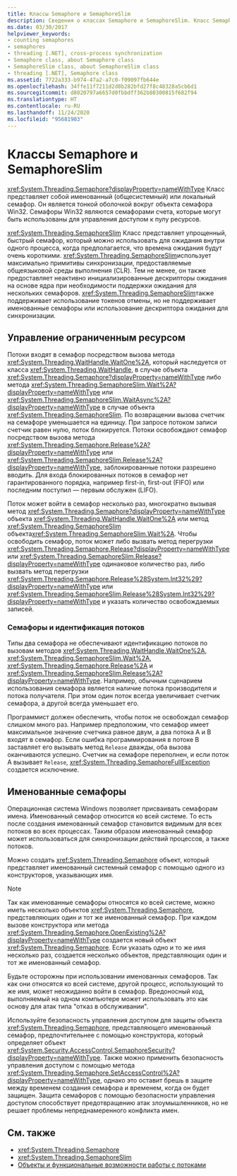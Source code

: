```yaml
---
title: Классы Semaphore и SemaphoreSlim
description: Сведения о классах Semaphore и SemaphoreSlim. Класс Semaphore является тонкой оболочкой вокруг объекта семафора Win32. Класс SemaphoreSlim является быстрым и простым семафором.
ms.date: 03/30/2017
helpviewer_keywords:
- counting semaphores
- semaphores
- threading [.NET], cross-process synchronization
- Semaphore class, about Semaphore class
- SemaphoreSlim class, about SemaphoreSlim class
- threading [.NET], Semaphore class
ms.assetid: 7722a333-b974-47a2-a7c0-f09097fb644e
ms.openlocfilehash: 34ffe11f7211d2d8b282bfd27f8c48328a5cb6d1
ms.sourcegitcommit: d8020797a6657d0fbbdff362b80300815f682f94
ms.translationtype: HT
ms.contentlocale: ru-RU
ms.lasthandoff: 11/24/2020
ms.locfileid: "95681903"
---
```

# <a name="semaphore-and-semaphoreslim"></a>Классы Semaphore и SemaphoreSlim

<xref:System.Threading.Semaphore?displayProperty=nameWithType> Класс представляет собой именованный (общесистемный) или локальный семафор. Он является тонкой оболочкой вокруг объекта семафора Win32. Семафоры Win32 являются семафорами счета, которые могут быть использованы для управления доступом к пулу ресурсов.  
  
 <xref:System.Threading.SemaphoreSlim> Класс представляет упрощенный, быстрый семафор, который можно использовать для ожидания внутри одного процесса, когда предполагается, что времена ожидания будут очень короткими. <xref:System.Threading.SemaphoreSlim>использует максимально примитивы синхронизации, предоставляемые общеязыковой среды выполнения (CLR). Тем не менее, он также предоставляет неактивно инициализированные дескрипторы ожидания на основе ядра при необходимости поддержки ожидания для нескольких семафоров. <xref:System.Threading.SemaphoreSlim>также поддерживает использование токенов отмены, но не поддерживает именованные семафоры или использование дескриптора ожидания для синхронизации.  
  
## <a name="managing-a-limited-resource"></a>Управление ограниченным ресурсом  

 Потоки входят в семафор посредством вызова метода <xref:System.Threading.WaitHandle.WaitOne%2A>, который наследуется от класса <xref:System.Threading.WaitHandle>, в случае объекта <xref:System.Threading.Semaphore?displayProperty=nameWithType> либо метода <xref:System.Threading.SemaphoreSlim.Wait%2A?displayProperty=nameWithType> или <xref:System.Threading.SemaphoreSlim.WaitAsync%2A?displayProperty=nameWithType> в случае объекта <xref:System.Threading.SemaphoreSlim>. По возвращении вызова счетчик на семафоре уменьшается на единицу. При запросе потоком записи счетчик равен нулю, поток блокируется. Потоки освобождают семафор посредством вызова метода <xref:System.Threading.Semaphore.Release%2A?displayProperty=nameWithType> или <xref:System.Threading.SemaphoreSlim.Release%2A?displayProperty=nameWithType>, заблокированные потоки разрешено вводить. Для входа блокированных потоков в семафор нет гарантированного порядка, например first-in, first-out (FIFO) или последним поступил — первым обслужен (LIFO).  
  
 Поток может войти в семафор несколько раз, многократно вызывая метод <xref:System.Threading.Semaphore?displayProperty=nameWithType> объекта <xref:System.Threading.WaitHandle.WaitOne%2A> или метод  <xref:System.Threading.SemaphoreSlim> объекта<xref:System.Threading.SemaphoreSlim.Wait%2A>. Чтобы освободить семафор, поток может либо вызвать метод перегрузки <xref:System.Threading.Semaphore.Release?displayProperty=nameWithType> или <xref:System.Threading.SemaphoreSlim.Release?displayProperty=nameWithType> одинаковое количество раз, либо вызвать метод перегрузки <xref:System.Threading.Semaphore.Release%28System.Int32%29?displayProperty=nameWithType> или <xref:System.Threading.SemaphoreSlim.Release%28System.Int32%29?displayProperty=nameWithType> и указать количество освобождаемых записей.  
  
### <a name="semaphores-and-thread-identity"></a>Семафоры и идентификация потоков  

 Типы два семафора не обеспечивают идентификацию потоков по вызовам методов <xref:System.Threading.WaitHandle.WaitOne%2A>, <xref:System.Threading.SemaphoreSlim.Wait%2A>, <xref:System.Threading.Semaphore.Release%2A> и <xref:System.Threading.SemaphoreSlim.Release%2A?displayProperty=nameWithType>. Например, обычным сценарием использования семафора является наличие потока производителя и потока получателя. При этом один поток всегда увеличивает счетчик семафора, а другой всегда уменьшает его.  
  
 Программист должен обеспечить, чтобы поток не освобождал семафор слишком много раз. Например предположим, что семафор имеет максимальное значение счетчика равное двум, а два потока A и B входят в семафор. Если ошибка программирования в потоке B заставляет его вызывать метод `Release` дважды, оба вызова оканчиваются успешно. Счетчик на семафоре переполнен, и если поток A вызывает `Release`, <xref:System.Threading.SemaphoreFullException> создается исключение.  
  
## <a name="named-semaphores"></a>Именованные семафоры  

 Операционная система Windows позволяет присваивать семафорам имена. Именованный семафор относится ко всей системе. То есть после создания именованный семафор становится видимым для всех потоков во всех процессах. Таким образом именованный семафор может использоваться для синхронизации действий процессов, а также потоков.  
  
 Можно создать <xref:System.Threading.Semaphore> объект, который представляет именованный системный семафор с помощью одного из конструкторов, указывающих имя.  
  
> [!NOTE]
> Так как именованные семафоры относятся ко всей системе, можно иметь несколько объектов <xref:System.Threading.Semaphore>, представляющих один и тот же именованный семафор. При каждом вызове конструктора или метода <xref:System.Threading.Semaphore.OpenExisting%2A?displayProperty=nameWithType> создается новый объект <xref:System.Threading.Semaphore>. Если указать одно и то же имя несколько раз, создается несколько объектов, представляющих один и тот же именованный семафор.  
  
 Будьте осторожны при использовании именованных семафоров. Так как они относятся ко всей системе, другой процесс, использующий то же имя, может неожиданно войти в семафор. Вредоносный код, выполняемый на одном компьютере может использовать это как основу для атак типа "отказ в обслуживании".  
  
 Используйте безопасность управления доступом для защиты объекта <xref:System.Threading.Semaphore>, представляющего именованный семафор, предпочтительнее с помощью конструктора, который определяет объект <xref:System.Security.AccessControl.SemaphoreSecurity?displayProperty=nameWithType>. Также можно применить безопасность управления доступом с помощью метода <xref:System.Threading.Semaphore.SetAccessControl%2A?displayProperty=nameWithType>, однако это оставит брешь в защите между временем создания семафора и временем, когда он будет защищен. Защита семафоров с помощью безопасности управления доступом способствует предотвращению атак злоумышленников, но не решает проблемы непреднамеренного конфликта имен.  
  
## <a name="see-also"></a>См. также

- <xref:System.Threading.Semaphore>
- <xref:System.Threading.SemaphoreSlim>
- [Объекты и функциональные возможности работы с потоками](threading-objects-and-features.md)
